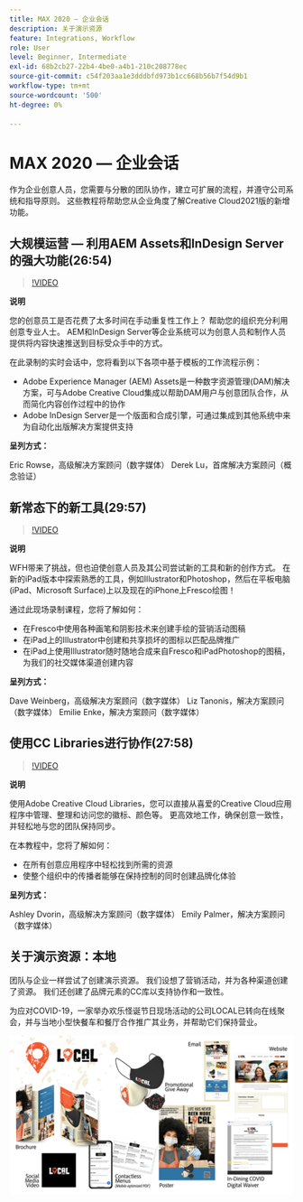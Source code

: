 ```yaml
---
title: MAX 2020 — 企业会话
description: 关于演示资源
feature: Integrations, Workflow
role: User
level: Beginner, Intermediate
exl-id: 68b2cb27-22b4-4be0-a4b1-210c208778ec
source-git-commit: c54f203aa1e3dddbfd973b1cc668b56b7f54d9b1
workflow-type: tm+mt
source-wordcount: '500'
ht-degree: 0%

---
```


# MAX 2020 — 企业会话

作为企业创意人员，您需要与分散的团队协作，建立可扩展的流程，并遵守公司系统和指导原则。 这些教程将帮助您从企业角度了解Creative Cloud2021版的新增功能。

## 大规模运营 — 利用AEM Assets和InDesign Server的强大功能(26:54)

>[!VIDEO](https://video.tv.adobe.com/v/327112?hidetitle=true)

**说明**

您的创意员工是否花费了太多时间在手动重复性工作上？ 帮助您的组织充分利用创意专业人士。 AEM和InDesign Server等企业系统可以为创意人员和制作人员提供将内容快速推送到目标受众手中的方式。

在此录制的实时会话中，您将看到以下各项中基于模板的工作流程示例：
* Adobe Experience Manager (AEM) Assets是一种数字资源管理(DAM)解决方案，可与Adobe Creative Cloud集成以帮助DAM用户与创意团队合作，从而简化内容创作过程中的协作
* Adobe InDesign Server是一个版面和合成引擎，可通过集成到其他系统中来为自动化出版解决方案提供支持

**呈列方式：**

Eric Rowse，高级解决方案顾问（数字媒体） Derek Lu，首席解决方案顾问（概念验证）

## 新常态下的新工具(29:57)

>[!VIDEO](https://video.tv.adobe.com/v/328232?hidetitle=true)

**说明**

WFH带来了挑战，但也迫使创意人员及其公司尝试新的工具和新的创作方式。 在新的iPad版本中探索熟悉的工具，例如Illustrator和Photoshop，然后在平板电脑(iPad、Microsoft Surface)上以及现在的iPhone上Fresco绘图！

通过此现场录制课程，您将了解如何：
* 在Fresco中使用各种画笔和阴影技术来创建手绘的营销活动图稿
* 在iPad上的Illustrator中创建和共享损坏的图标以匹配品牌推广
* 在iPad上使用Illustrator随时随地合成来自Fresco和iPadPhotoshop的图稿，为我们的社交媒体渠道创建内容

**呈列方式：**

Dave Weinberg，高级解决方案顾问（数字媒体） Liz Tanonis，解决方案顾问（数字媒体） Emilie Enke，解决方案顾问（数字媒体）

## 使用CC Libraries进行协作(27:58)

>[!VIDEO](https://video.tv.adobe.com/v/328199?hidetitle=true)

**说明**

使用Adobe Creative Cloud Libraries，您可以直接从喜爱的Creative Cloud应用程序中管理、整理和访问您的徽标、颜色等。 更高效地工作，确保创意一致性，并轻松地与您的团队保持同步。

在本教程中，您将了解如何：
* 在所有创意应用程序中轻松找到所需的资源
* 使整个组织中的传播者能够在保持控制的同时创建品牌化体验

**呈列方式：**

Ashley Dvorin，高级解决方案顾问（数字媒体） Emily Palmer，解决方案顾问（数字媒体）

## 关于演示资源：本地

团队与企业一样尝试了创建演示资源。 我们设想了营销活动，并为各种渠道创建了资源。 我们还创建了品牌元素的CC库以支持协作和一致性。

为应对COVID-19，一家举办欢乐怪诞节日现场活动的公司LOCAL已转向在线聚会，并与当地小型快餐车和餐厅合作推广其业务，并帮助它们保持营业。

![本地演示资源](../assets/demo_local_assets-WIP-v1.jpg)
